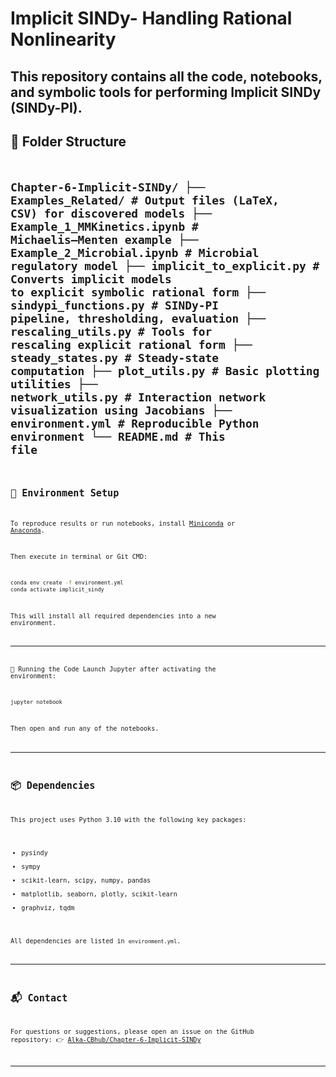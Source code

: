 # Implicit SINDy- Handling Rational Nonlinearity

This repository contains all the code, notebooks, and symbolic tools for performing Implicit SINDy (SINDy-PI).
---

## 📁 Folder Structure


</pre><code> 
Chapter-6-Implicit-SINDy/
├── Examples_Related/ # Output files (LaTeX, CSV) for discovered models
├── Example_1_MMKinetics.ipynb # Michaelis–Menten example 
├── Example_2_Microbial.ipynb # Microbial regulatory model 
├── implicit_to_explicit.py # Converts implicit models to explicit symbolic rational form
├── sindypi_functions.py # SINDy-PI pipeline, thresholding, evaluation
├── rescaling_utils.py # Tools for rescaling explicit rational form
├── steady_states.py # Steady-state computation
├── plot_utils.py # Basic plotting utilities
├── network_utils.py # Interaction network visualization using Jacobians
├── environment.yml # Reproducible Python environment
└── README.md # This file
 <code></pre>
---


## 🧪 Environment Setup

To reproduce results or run notebooks, install [Miniconda](https://docs.conda.io/en/latest/miniconda.html) or [Anaconda](https://www.anaconda.com/).

Then execute in terminal or Git CMD:

```bash
conda env create -f environment.yml
conda activate implicit_sindy
```
This will install all required dependencies into a new environment.

---

🚀 Running the Code
Launch Jupyter after activating the environment:

```bash
jupyter notebook
```

Then open and run any of the notebooks.

---


## 📦 Dependencies
This project uses Python 3.10 with the following key packages:

- pysindy
- sympy
- scikit-learn, scipy, numpy, pandas
- matplotlib, seaborn, plotly, scikit-learn
- graphviz, tqdm

All dependencies are listed in `environment.yml`.

---

## 📬 Contact

For questions or suggestions, please open an issue on the GitHub repository:
👉 [Alka-CBhub/Chapter-6-Implicit-SINDy](https://github.com/Alka-CBhub/Chapter-6-Implicit-SINDy)

---